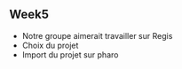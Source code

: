 ## Week5

-   Notre groupe aimerait travailler sur Regis
-   Choix du projet
-   Import du projet sur pharo
